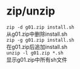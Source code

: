 # zip/unzip
`zip -d g01.zip install.sh`  
从g01.zip中删除install.sh  
`zip -g g01.zip install.sh`  
在g01.zip后追加install.sh  
`unzip -l g01.zip *.sh`  
显示g01.zip中所有sh文件  
